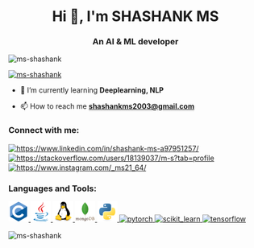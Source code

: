 <h1 align="center">Hi 👋, I'm SHASHANK MS</h1>
<h3 align="center">An AI & ML developer </h3>

<p align="left"> <img src="https://komarev.com/ghpvc/?username=ms-shashank&label=Profile%20views&color=0e75b6&style=flat" alt="ms-shashank" /> </p>

<p align="left"> <a href="https://github.com/ryo-ma/github-profile-trophy"><img src="https://github-profile-trophy.vercel.app/?username=ms-shashank" alt="ms-shashank" /></a> </p>

- 🌱 I’m currently learning **Deeplearning, NLP**

- 📫 How to reach me **shashankms2003@gmail.com**

<h3 align="left">Connect with me:</h3>
<p align="left">
<a href="https://www.linkedin.com/in/shashank-ms-a97951257/" target="blank"><img align="center" src="https://raw.githubusercontent.com/rahuldkjain/github-profile-readme-generator/master/src/images/icons/Social/linked-in-alt.svg" alt="https://www.linkedin.com/in/shashank-ms-a97951257/" height="30" width="40" /></a>
<a href="https://stackoverflow.com/users/18139037/m-s?tab=profile" target="blank"><img align="center" src="https://raw.githubusercontent.com/rahuldkjain/github-profile-readme-generator/master/src/images/icons/Social/stack-overflow.svg" alt="https://stackoverflow.com/users/18139037/m-s?tab=profile" height="30" width="40" /></a>
<a href="https://www.instagram.com/_ms21_64/" target="blank"><img align="center" src="https://raw.githubusercontent.com/rahuldkjain/github-profile-readme-generator/master/src/images/icons/Social/instagram.svg" alt="https://www.instagram.com/_ms21_64/" height="30" width="40" /></a>
</p>
<!-- <p align="left">
  <a href="https://www.linkedin.com/in/shashank-ms-a97951257/" target="_blank">
    <img align="center" src="https://raw.githubusercontent.com/rahuldkjain/github-profile-readme-generator/master/src/images/icons/Social/linked-in-alt.svg" alt="LinkedIn" height="30" width="40" />
  </a>
  <a href="https://stackoverflow.com/users/18139037/m-s?tab=profile" target="_blank">
    <img align="center" src="https://juststickers.in/wp-content/uploads/2019/07/stackoverflow.png" alt="Stack Overflow" height="40" width="40" />
  </a>
  <a href="https://www.instagram.com/_ms21_64/" target="_blank">
    <img align="center" src="https://upload.wikimedia.org/wikipedia/commons/thumb/a/a5/Instagram_icon.png/2048px-Instagram_icon.png" alt="Instagram" height="40" width="40" />
  </a>
</p> -->


<h3 align="left">Languages and Tools:</h3>
<p align="left"> <a href="https://www.cprogramming.com/" target="_blank" rel="noreferrer"> <img src="https://raw.githubusercontent.com/devicons/devicon/master/icons/c/c-original.svg" alt="c" width="40" height="40"/> </a> <a href="https://www.java.com" target="_blank" rel="noreferrer"> <img src="https://raw.githubusercontent.com/devicons/devicon/master/icons/java/java-original.svg" alt="java" width="40" height="40"/> </a> <a href="https://www.linux.org/" target="_blank" rel="noreferrer"> <img src="https://raw.githubusercontent.com/devicons/devicon/master/icons/linux/linux-original.svg" alt="linux" width="40" height="40"/> </a> <a href="https://www.mongodb.com/" target="_blank" rel="noreferrer"> <img src="https://raw.githubusercontent.com/devicons/devicon/master/icons/mongodb/mongodb-original-wordmark.svg" alt="mongodb" width="40" height="40"/> </a> <a href="https://www.python.org" target="_blank" rel="noreferrer"> <img src="https://raw.githubusercontent.com/devicons/devicon/master/icons/python/python-original.svg" alt="python" width="40" height="40"/> </a> <a href="https://pytorch.org/" target="_blank" rel="noreferrer"> <img src="https://www.vectorlogo.zone/logos/pytorch/pytorch-icon.svg" alt="pytorch" width="40" height="40"/> </a> <a href="https://scikit-learn.org/" target="_blank" rel="noreferrer"> <img src="https://upload.wikimedia.org/wikipedia/commons/0/05/Scikit_learn_logo_small.svg" alt="scikit_learn" width="40" height="40"/> </a> <a href="https://www.tensorflow.org" target="_blank" rel="noreferrer"> <img src="https://www.vectorlogo.zone/logos/tensorflow/tensorflow-icon.svg" alt="tensorflow" width="40" height="40"/> </a> </p>

<p><img align="center" src="https://github-readme-streak-stats.herokuapp.com/?user=ms-shashank &" alt="ms-shashank" /></p>
